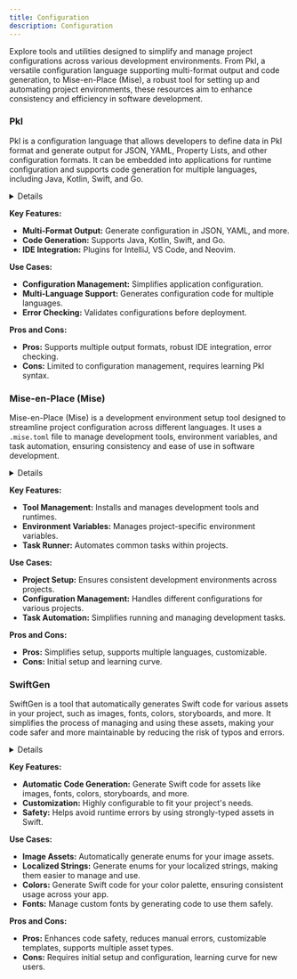 ```yaml
---
title: Configuration
description: Configuration
---
```


Explore tools and utilities designed to simplify and manage project configurations across various development environments. From Pkl, a versatile configuration language supporting multi-format output and code generation, to Mise-en-Place (Mise), a robust tool for setting up and automating project environments, these resources aim to enhance consistency and efficiency in software development.

### Pkl

Pkl is a configuration language that allows developers to define data in Pkl format and generate output for JSON, YAML, Property Lists, and other configuration formats. It can be embedded into applications for runtime configuration and supports code generation for multiple languages, including Java, Kotlin, Swift, and Go.

<details>

**URL:** https://pkl-lang.org/

**Authors:** `Pkl Team`

**Integration:**
- **Platforms Supported:** Web
- **API Documentation:** Not specified

**Community and Support:**
- **Support Channels:** GitHub Discussions
- **Community:** Active GitHub repository

</details>

**Key Features:**
- **Multi-Format Output:** Generate configuration in JSON, YAML, and more.
- **Code Generation:** Supports Java, Kotlin, Swift, and Go.
- **IDE Integration:** Plugins for IntelliJ, VS Code, and Neovim.

**Use Cases:**
- **Configuration Management:** Simplifies application configuration.
- **Multi-Language Support:** Generates configuration code for multiple languages.
- **Error Checking:** Validates configurations before deployment.

**Pros and Cons:**
- **Pros:** Supports multiple output formats, robust IDE integration, error checking.
- **Cons:** Limited to configuration management, requires learning Pkl syntax.

<LinkCard title="Visit Pkl" href="https://pkl-lang.org/" />

### Mise-en-Place (Mise)

Mise-en-Place (Mise) is a development environment setup tool designed to streamline project configuration across different languages. It uses a `.mise.toml` file to manage development tools, environment variables, and task automation, ensuring consistency and ease of use in software development.

<details>

**URL:** https://mise.jdx.dev/about.html

**Authors:** `Jeff Dickey`

**Integration:**
- **Platforms Supported:** Web
- **API Documentation:** Not specified

**Community and Support:**
- **Support Channels:** GitHub, Twitter, Mastodon, Discord
- **Community:** Active on GitHub and social media

</details>

**Key Features:**
- **Tool Management:** Installs and manages development tools and runtimes.
- **Environment Variables:** Manages project-specific environment variables.
- **Task Runner:** Automates common tasks within projects.

**Use Cases:**
- **Project Setup:** Ensures consistent development environments across projects.
- **Configuration Management:** Handles different configurations for various projects.
- **Task Automation:** Simplifies running and managing development tasks.

**Pros and Cons:**
- **Pros:** Simplifies setup, supports multiple languages, customizable.
- **Cons:** Initial setup and learning curve.

<LinkCard title="Visit Mise-en-Place" href="https://mise.jdx.dev/about.html" />

### SwiftGen

SwiftGen is a tool that automatically generates Swift code for various assets in your project, such as images, fonts, colors, storyboards, and more. It simplifies the process of managing and using these assets, making your code safer and more maintainable by reducing the risk of typos and errors.

<details>

**URL:** [https://github.com/SwiftGen/SwiftGen](https://github.com/SwiftGen/SwiftGen)

**Authors:** `AliSoftware`, `SwiftGenKit`, and `Community Contributors`

**Integration:**
- **Platforms Supported:** iOS, macOS, tvOS, watchOS
- **API Documentation:** [SwiftGen Documentation](https://swiftgen.github.io/SwiftGen/)

**Community and Support:**
- **Support Channels:** GitHub Issues, Community Chat on Gitter
- **Community:** Active user and developer community on GitHub.

</details>

**Key Features:**
- **Automatic Code Generation:** Generate Swift code for assets like images, fonts, colors, storyboards, and more.
- **Customization:** Highly configurable to fit your project's needs.
- **Safety:** Helps avoid runtime errors by using strongly-typed assets in Swift.

**Use Cases:**
- **Image Assets:** Automatically generate enums for your image assets.
- **Localized Strings:** Generate enums for your localized strings, making them easier to manage and use.
- **Colors:** Generate Swift code for your color palette, ensuring consistent usage across your app.
- **Fonts:** Manage custom fonts by generating code to use them safely.

**Pros and Cons:**
- **Pros:** Enhances code safety, reduces manual errors, customizable templates, supports multiple asset types.
- **Cons:** Requires initial setup and configuration, learning curve for new users.

<LinkCard title="Visit SwiftGen" href="https://github.com/SwiftGen/SwiftGen" />
